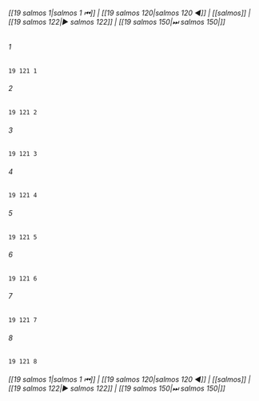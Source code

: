 
###### [[19 salmos 1|salmos 1 ⏮]] | [[19 salmos 120|salmos 120 ◀]] | [[salmos]] | [[19 salmos 122|▶ salmos 122]] | [[19 salmos 150|⏭ salmos 150|]]

###### 1
``` verse
19 121 1 
```
###### 2
``` verse
19 121 2 
```
###### 3
``` verse
19 121 3 
```
###### 4
``` verse
19 121 4 
```
###### 5
``` verse
19 121 5 
```
###### 6
``` verse
19 121 6 
```
###### 7
``` verse
19 121 7 
```
###### 8
``` verse
19 121 8 
```

###### [[19 salmos 1|salmos 1 ⏮]] | [[19 salmos 120|salmos 120 ◀]] | [[salmos]] | [[19 salmos 122|▶ salmos 122]] | [[19 salmos 150|⏭ salmos 150|]]

